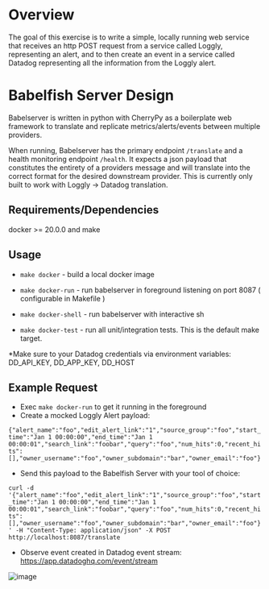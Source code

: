# Overview

The goal of this exercise is to write a simple, locally running web service that receives an http POST request from a service called Loggly, representing an alert, and to then create an event in a service called Datadog representing all the information from the Loggly alert.

# Babelfish Server Design

Babelserver is written in python with CherryPy as a boilerplate web framework to translate and replicate metrics/alerts/events between multiple providers.

When running, Babelserver has the primary endpoint `/translate` and a health monitoring endpoint `/health`. It expects a json payload that constitutes the entirety of a providers message and will translate into the correct format for the desired downstream provider. This is currently only built to work with Loggly -> Datadog translation.

## Requirements/Dependencies

docker >= 20.0.0 and make

## Usage

- `make docker` - build a local docker image

- `make docker-run` - run babelserver in foreground listening on port 8087 ( configurable in Makefile )

- `make docker-shell` - run babelserver with interactive sh

- `make docker-test` - run all unit/integration tests. This is the default make target.

*Make sure to your Datadog credentials via environment variables: DD_API_KEY, DD_APP_KEY, DD_HOST

## Example Request

- Exec `make docker-run` to get it running in the foreground
- Create a mocked Loggly Alert payload:

`{"alert_name":"foo","edit_alert_link":"1","source_group":"foo","start_time":"Jan 1 00:00:00","end_time":"Jan 1 00:00:01","search_link":"foobar","query":"foo","num_hits":0,"recent_hits":[],"owner_username":"foo","owner_subdomain":"bar","owner_email":"foo"}`
- Send this payload to the Babelfish Server with your tool of choice:

`curl -d '{"alert_name":"foo","edit_alert_link":"1","source_group":"foo","start_time":"Jan 1 00:00:00","end_time":"Jan 1 00:00:01","search_link":"foobar","query":"foo","num_hits":0,"recent_hits":[],"owner_username":"foo","owner_subdomain":"bar","owner_email":"foo"}' -H "Content-Type: application/json" -X POST http://localhost:8087/translate`
- Observe event created in Datadog event stream: https://app.datadoghq.com/event/stream

![image](https://user-images.githubusercontent.com/12144004/129983875-0c3bdcd8-765b-414f-9d5a-36a1b5a279c5.png)
